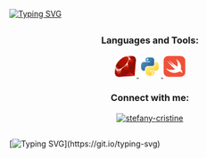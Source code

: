 
[![Typing SVG](https://readme-typing-svg.herokuapp.com/?color=ff91a4&size=35&center=true&vcenter=true&width=1000&lines=Hi,+There!;My+name+is+Stefany+Cristine;Junior+Software+Engineer;Welcome!+:%29)](https://git.io/typing-svg)                         

##

<h3 align="center">Languages and Tools:</h3>
<p align="center">
    <a href="https://ruby-lang.org/" target="_blank" rel="noreferrer">
        <img src="https://raw.githubusercontent.com/devicons/devicon/master/icons/ruby/ruby-original.svg" alt="ruby" width="40" height="40"/>
    </a>
    <a href="https://jestjs.io" target="_blank" rel="noreferrer"></a>
    <a href="https://www.python.org" target="_blank" rel="noreferrer">
        <img src="https://raw.githubusercontent.com/devicons/devicon/master/icons/python/python-original.svg" alt="python" width="40" height="40"/>
    </a>
    <a href="https://developer.apple.com/swift/" target="_blank" rel="noreferrer">
        <img src="https://raw.githubusercontent.com/devicons/devicon/master/icons/swift/swift-original.svg" alt="swift" width="40" height="40"/>
    </a>
</p>

<h3 align="center">Connect with me:</h3>
<p align="center">
 <a href="https://linkedin.com/in/stefany-cristine" target="blank"><img align="center" src="https://raw.githubusercontent.com/rahuldkjain/github-profile-readme-generator/master/src/images/icons/Social/linked-in-alt.svg" alt="stefany-cristine" height="30" width="40" /></a>
</p>
<p align="center">
 <a href="https://medium.com/@stefanycristinecorreia" alt="stefany-cristine"/></a>
</p>

##
[![Typing SVG](https://readme-typing-svg.herokuapp.com/?color=ff91a4&size=35&center=true&vcenter=true&width=1000&lines=Until+Next+Time!)](https://git.io/typing-svg)   







